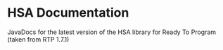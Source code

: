 # HSA Documentation
JavaDocs for the latest version of the HSA library for Ready To Program (taken from RTP 1.7.1)
